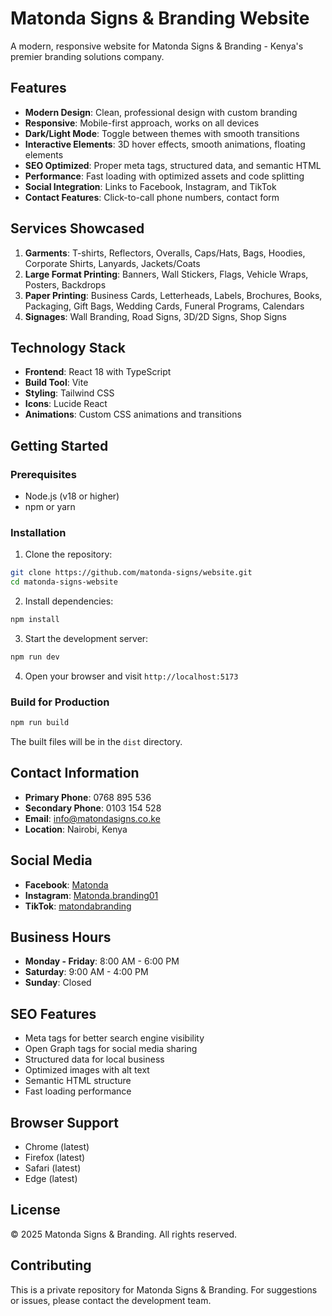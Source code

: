 # Matonda Signs & Branding Website

A modern, responsive website for Matonda Signs & Branding - Kenya's premier branding solutions company.

## Features

- **Modern Design**: Clean, professional design with custom branding
- **Responsive**: Mobile-first approach, works on all devices
- **Dark/Light Mode**: Toggle between themes with smooth transitions
- **Interactive Elements**: 3D hover effects, smooth animations, floating elements
- **SEO Optimized**: Proper meta tags, structured data, and semantic HTML
- **Performance**: Fast loading with optimized assets and code splitting
- **Social Integration**: Links to Facebook, Instagram, and TikTok
- **Contact Features**: Click-to-call phone numbers, contact form

## Services Showcased

1. **Garments**: T-shirts, Reflectors, Overalls, Caps/Hats, Bags, Hoodies, Corporate Shirts, Lanyards, Jackets/Coats
2. **Large Format Printing**: Banners, Wall Stickers, Flags, Vehicle Wraps, Posters, Backdrops
3. **Paper Printing**: Business Cards, Letterheads, Labels, Brochures, Books, Packaging, Gift Bags, Wedding Cards, Funeral Programs, Calendars
4. **Signages**: Wall Branding, Road Signs, 3D/2D Signs, Shop Signs

## Technology Stack

- **Frontend**: React 18 with TypeScript
- **Build Tool**: Vite
- **Styling**: Tailwind CSS
- **Icons**: Lucide React
- **Animations**: Custom CSS animations and transitions

## Getting Started

### Prerequisites

- Node.js (v18 or higher)
- npm or yarn

### Installation

1. Clone the repository:
```bash
git clone https://github.com/matonda-signs/website.git
cd matonda-signs-website
```

2. Install dependencies:
```bash
npm install
```

3. Start the development server:
```bash
npm run dev
```

4. Open your browser and visit `http://localhost:5173`

### Build for Production

```bash
npm run build
```

The built files will be in the `dist` directory.

## Contact Information

- **Primary Phone**: 0768 895 536
- **Secondary Phone**: 0103 154 528
- **Email**: info@matondasigns.co.ke
- **Location**: Nairobi, Kenya

## Social Media

- **Facebook**: [Matonda](https://facebook.com/Matonda)
- **Instagram**: [Matonda.branding01](https://instagram.com/Matonda.branding01)
- **TikTok**: [matondabranding](https://tiktok.com/@matondabranding)

## Business Hours

- **Monday - Friday**: 8:00 AM - 6:00 PM
- **Saturday**: 9:00 AM - 4:00 PM
- **Sunday**: Closed

## SEO Features

- Meta tags for better search engine visibility
- Open Graph tags for social media sharing
- Structured data for local business
- Optimized images with alt text
- Semantic HTML structure
- Fast loading performance

## Browser Support

- Chrome (latest)
- Firefox (latest)
- Safari (latest)
- Edge (latest)

## License

© 2025 Matonda Signs & Branding. All rights reserved.

## Contributing

This is a private repository for Matonda Signs & Branding. For suggestions or issues, please contact the development team.